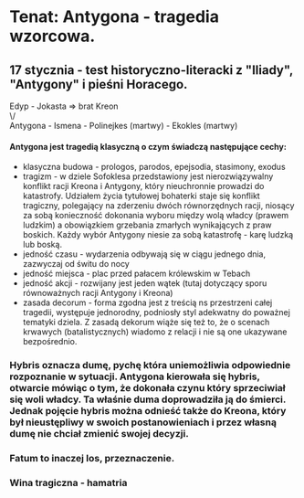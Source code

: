 # Tenat: Antygona - tragedia wzorcowa.
## 17 stycznia - test historyczno-literacki z "Iliady", "Antygony" i pieśni Horacego.
Edyp - Jokasta => brat Kreon <br>
\\/<br>
Antygona - Ismena - Polinejkes (martwy) - Ekokles (martwy)
#### Antygona jest tragedią klasyczną o czym świadczą następujące cechy:
- klasyczna budowa - prologos, parodos, epejsodia, stasimony, exodus
- tragizm - w dziele Sofoklesa przedstawiony jest nierozwiązywalny konflikt racji Kreona i Antygony, który nieuchronnie prowadzi do katastrofy. Udziałem życia tytułowej bohaterki staje się konflikt tragiczny, polegający na zderzeniu dwóch równorzędnych racji, niosący za sobą konieczność dokonania wyboru między wolą władcy (prawem ludzkim) a obowiązkiem grzebania zmarłych wynikających z praw boskich. Każdy wybór Antygony niesie za sobą katastrofę - karę ludzką lub boską.
- jedność czasu - wydarzenia odbywają się w ciągu jednego dnia, zazwyczaj od świtu do nocy
- jedność miejsca - plac przed pałacem królewskim w Tebach
- jedność akcji - rozwijany jest jeden wątek (tutaj dotyczący sporu równoważnych racji Antygony i Kreona)
- zasada decorum - forma zgodna jest z treścią ns przestrzeni całej tragedii, występuje jednorodny, podniosły styl adekwatny do poważnej tematyki dziela. Z zasadą dekorum wiąże się też to, że o scenach krwawych (batalistycznych) wiadomo z relacji i nie są one ukazywane bezpośrednio.
### Hybris oznacza dumę, pychę która uniemożliwia odpowiednie rozpoznanie w sytuacji. Antygona kierowała się hybris, otwarcie mówiąc o tym, że dokonała czynu który sprzeciwiał się woli władcy. Ta właśnie duma doprowadziła ją do śmierci. Jednak pojęcie hybris można odnieść także do Kreona, który był nieustępliwy w swoich postanowieniach i przez własną dumę nie chciał zmienić swojej decyzji.
### Fatum to inaczej los, przeznaczenie.
### Wina tragiczna - hamatria
